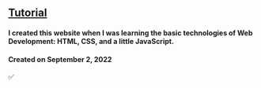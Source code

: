 ## [Tutorial](https://www.youtube.com/watch?v=-cX5jnQgqSM)

#### I created this website when I was learning the basic technologies of Web Development: HTML, CSS, and a little JavaScript.

#### Created on September 2, 2022

✅
